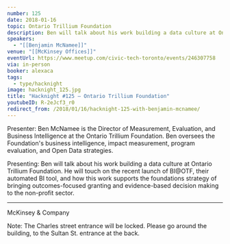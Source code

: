 ```yaml
---
number: 125
date: 2018-01-16
topic: Ontario Trillium Foundation
description: Ben will talk about his work building a data culture at Ontario Trillium Foundation. He will touch on the recent launch of BI@OTF, their automated BI tool, and how this work supports the foundations strategy of bringing outcomes-focused granting and evidence-based decision making to the non-profit sector.
speakers:
  - "[[Benjamin McNamee]]"
venue: "[[McKinsey Offices]]"
eventUrl: https://www.meetup.com/civic-tech-toronto/events/246307758
via: in-person
booker: alexaca
tags:
  - type/hacknight
image: hacknight_125.jpg
title: "Hacknight #125 – Ontario Trillium Foundation"
youtubeID: R-2eJcf3_r0
redirect_from: /2018/01/16/hacknight-125-with-benjamin-mcnamee/
---
```


Presenter: Ben McNamee is the Director of Measurement, Evaluation, and Business Intelligence at the Ontario Trillium Foundation. Ben oversees the Foundation's business intelligence, impact measurement, program evaluation, and Open Data strategies.

Presenting: Ben will talk about his work building a data culture at Ontario Trillium Foundation. He will touch on the recent launch of BI@OTF, their automated BI tool, and how this work supports the foundations strategy of bringing outcomes-focused granting and evidence-based decision making to the non-profit sector.

***
McKinsey & Company

Note: The Charles street entrance will be locked. Please go around the building, to the Sultan St. entrance at the back.
